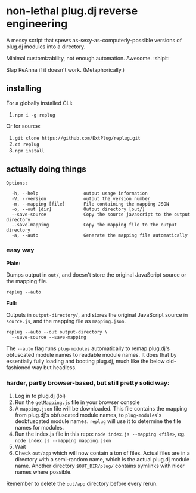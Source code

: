 # non-lethal plug.dj reverse engineering

A messy script that spews as-sexy-as-computerly-possible versions of plug.dj
modules into a directory.

Minimal customizability, not enough automation. Awesome. :shipit:

Slap ReAnna if it doesn't work. (Metaphorically.)

## installing

For a globally installed CLI:

1. `npm i -g replug`

Or for source:

1. `git clone https://github.com/ExtPlug/replug.git`
1. `cd replug`
1. `npm install`

## actually doing things

    Options:

      -h, --help                 output usage information
      -V, --version              output the version number
      -m, --mapping [file]       File containing the mapping JSON
      -o, --out [dir]            Output directory [out/]
      --save-source              Copy the source javascript to the output directory
      --save-mapping             Copy the mapping file to the output directory
      -a, --auto                 Generate the mapping file automatically

### easy way

**Plain:**

Dumps output in `out/`, and doesn't store the original JavaScript source or the
mapping file.

```
replug --auto
```

**Full:**

Outputs in `output-directory/`, and stores the original JavaScript source in
`source.js`, and the mapping file as `mapping.json`.

```
replug --auto --out output-directory \
  --save-source --save-mapping
```

The `--auto` flag runs `plug-modules` automatically to remap plug.dj's
obfuscated module names to readable module names. It does that by essentially
fully loading and booting plug.dj, much like the below old-fashioned way but
headless.

### harder, partly browser-based, but still pretty solid way:

1. Log in to plug.dj (lol)
1. Run the `getMapping.js` file in your browser console
1. A `mapping.json` file will be downloaded. This file contains the mapping from
   plug.dj's obfuscated module names, to `plug-modules`'s deobfuscated module
   names. `replug` will use it to determine the file names for modules.
1. Run the index.js file in this repo: `node index.js --mapping <file>`, eg.
   `node index.js --mapping mapping.json`
1. Wait
1. Check `out/app` which will now contain a ton of files. Actual files are in a
directory with a semi-random name, which is the actual plug.dj module name.
Another directory `$OUT_DIR/plug/` contains symlinks with nicer names where
possible.

Remember to delete the `out/app` directory before every rerun.
